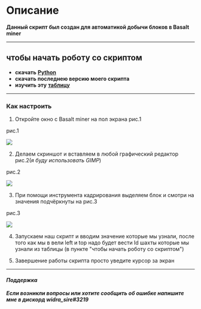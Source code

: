 # Описание
**Данный скрипт был создан для автоматикой добычи блоков в Basalt miner**

___________________________________________________________

## **чтобы начать роботу со скриптом**

- **скачать** [**Python**](https://www.python.org/downloads/)
- **скачать последнею версию моего скрипта**
- **изучить эту** [**таблицу**](https://github.com/Asphalt228i/automatic-mainer-Basalt-MIner/blob/main/table.md)

---
### **Как настроить**

1. Откройте окно с Basalt miner на пол экрана рис.1


рис.1

![ ](https://github.com/Asphalt228i/automatic-mainer-Basalt-MIner/assets/98819672/0c2a47a1-254b-4ea3-9f5c-0ad8f06d05a7)


2. Делаем скриншот и вставляем в любой графический редактор рис.2(*я буду использовать GIMP*)

рис.2

![ ](https://github.com/Asphalt228i/automatic-mainer-Basalt-MIner/assets/98819672/b7a1b59d-4f02-4065-a1d0-80c549059ab5)

3. При помощи инструмента кадрирования выделяем блок и смотри на значения
подчёркнуты на рис.3

рис.3

![ ](https://github.com/Asphalt228i/automatic-mainer-Basalt-MIner/assets/98819672/7f8bba1c-c67b-452d-954e-cda3e1f60e3f)


4. Запускаем наш скрипт и вводим значение которые мы узнали,
после того как мы в вели left и top надо будет вести Id шахты
которые мы узнали из таблицы (в пункте "чтобы начать роботу со скриптом")


5. Завершение работы скрипта просто уведите курсор за экран

----

#### _Поддержка_

_**Если возникли вопросы или хотите сообщить об ошибке напишите мне
в дискорд widra_sire#3219**_
